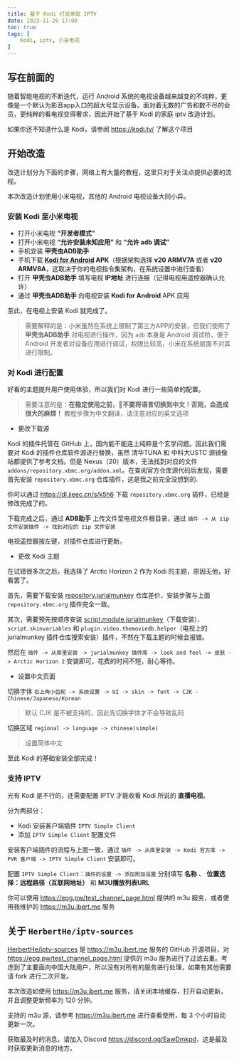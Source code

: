```yaml
---
title: 基于 Kodi 打造家庭 IPTV
date: 2023-11-26 17:00
toc: true
tags: [ 
    Kodi, iptv, 小米电视
]
---
```


## 写在前面的

随着智能电视的不断迭代，运行 Android 系统的电视设备越来越变的不纯粹，更像是一个默认为影音app入口的超大号显示设备。面对着无数的广告和数不尽的会员，更纯粹的看电视变得奢求，因此开始了基于 Kodi 的家庭 iptv 改造计划。

如果你还不知道什么是 Kodi，请参阅 <https://kodi.tv/> 了解这个项目

## 开始改造

改造计划分为下面的步骤，网络上有大量的教程，这里只对于关注点提供必要的流程。

本次改造计划使用小米电视，其他的 Android 电视设备大同小异。

### 安装 Kodi 至小米电视

- 打开小米电视 **“开发者模式”**
- 打开小米电视 **“允许安装未知应用”** 和 **“允许 adb 调试”**
- 手机安装 **甲壳虫ADB助手**
- 手机下载 **[Kodi for Android](https://kodi.tv/download/android/) APK**（根据架构选择 **v20 ARMV7A** 或者 **v20 ARMV8A**，这取决于你的电视指令集架构，在系统设置中进行查看）
- 打开 **甲壳虫ADB助手** 填写电视 **IP地址** 进行连接（记得电视用遥控器确认允许）
- 通过 **甲壳虫ADB助手** 向电视安装 **Kodi for Android** APK 应用

至此，在电视上安装 Kodi 就完成了。

> 需要解释的是：小米虽然在系统上限制了第三方APP的安装，但我们使用了 **甲壳虫ADB助手** 对电视进行操作，因为 `adb` 本身是 Android 调试桥，便于 Android 开发者对设备应用进行调试，权限比较高，小米在系统层面不对其进行限制。

### 对 Kodi 进行配置

好看的主题提升用户使用体验，所以我们对 Kodi 进行一些简单的配置。

> 需要注意的是：**在稳定使用之前，🙅不要将语言切换到中文！否则，会造成很大的麻烦！** 教程步骤为中文翻译，请注意对应的英文选项

- 更改下载源

Kodi 的插件托管在 GitHub 上，国内能不能连上纯粹是个玄学问题。因此我们需要对 Kodi 的插件仓库软件源进行替换，虽然 清华TUNA 和 中科大USTC 源镜像站都提供了参考文档。但是 Nexus（20）版本，无法找到对应的文件 `addons/repository.xbmc.org/addon.xml`。在查阅官方仓库源代码后发现，需要首先安装 `repository.xbmc.org` 仓库插件，这是我之前完全没想到的.

你可以通过 <https://dl.jieec.cn/s/k5h6> 下载 `repository.xbmc.org` 插件，已经是修改完成了的。

下载完成之后，通过 **ADB助手** 上传文件至电视文件根目录，通过 `插件 -> 从 zip 文件安装插件 -> 找到对应的 zip 文件安装`

电视遥控器按左键，对插件仓库进行更新。

- 更改 Kodi 主题

在试错很多次之后，我选择了 Arctic Horizon 2 作为 Kodi 的主题，原因无他，好看罢了。

首先，需要下载安装 [repository.jurialmunkey](https://jurialmunkey.github.io/repository.jurialmunkey/) 仓库差价，安装步骤与上面 `repository.xbmc.org` 插件完全一致。

其次，需要预先按顺序安装 [script.module.jurialmunkey](https://dl.ghpig.top/https://github.com/jurialmunkey/script.module.jurialmunkey/archive/refs/tags/v0.1.17.zip)（下载安装）、`script.skinvariables` 和 `plugin.video.themoviedb.helper`（电视上的 jurialmunkey 插件仓库搜索安装）插件，不然在下载主题的时候会报错。

然后在 `插件 -> 从库里安装 -> jurialmunkey 插件库 -> look and feel -> 皮肤 -> Arctic Horizon 2` 安装即可，花费的时间不短，耐心等待。

- 设置中文页面

切换字体 `右上角小齿轮 -> 系统设置 -> UI -> skin -> font -> CJK - Chinese/Japanese/Korean`

> 默认 CJK 是不被支持的，因此先切换字体才不会导致乱码

切换区域 `regional -> language -> chinese(simple)`

> 设置简体中文

至此 Kodi 的基础安装全部完成！

### 支持 IPTV

光有 Kodi 是不行的，还需要配置 IPTV 才能收看 Kodi 所说的 **直播电视**。

分为两部分：

- Kodi 安装客户端插件 `IPTV Simple Client`
- 添加 `IPTV Simple Client` 配置文件

安装客户端插件的流程与上面一致，通过 `插件 -> 从库里安装 -> Kodi 官方库 -> PVR 客户端 -> IPTV Simple Client` 安装即可。

配置 `IPTV Simple Client`：`插件的设置 -> 添加附加设置` 分别填写 **名称** 、 **位置选择：远程路径（互联网地址）** 和 **M3U播放列表URL**

你可以使用 <https://epg.pw/test_channel_page.html> 提供的 m3u 服务，或者使用我维护的 <https://m3u.ibert.me> 服务

## 关于 `HerbertHe/iptv-sources`

[HerbertHe/iptv-sources](https://github.com/HerbertHe/iptv-sources/tree/gh-pages) 是 <https://m3u.ibert.me> 服务的 GitHub 开源项目，对 <https://epg.pw/test_channel_page.html> 提供的 m3u 服务进行了过滤去重。考虑到了主要面向中国大陆用户，所以没有对所有的服务进行处理，如果有其他需要请 fork 进行二次开发。

本次改造如使用 <https://m3u.ibert.me> 服务，请关闭本地缓存，打开自动更新，并且调整更新频率为 120 分钟。

支持的 m3u 源，请参考 <https://m3u.ibert.me> 进行查看使用，每 3 个小时自动更新一次。

获取最及时的消息，请加入 Discord <https://discord.gg/EawDmkpd>，这是最及时获取更新消息的地方。
